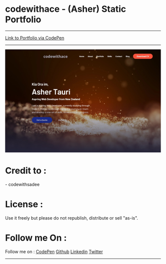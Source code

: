<h1>codewithace - (Asher) Static Portfolio</h1>



---

<a href="https://codepen.io/_AC3/full/eYKaXKZ/a788ebe2c2dbf8db31b84c2854fb8086">Link to Portfolio via CodePen</a>


---

![screenshot](https://github.com/codewithace-Asher/portfolio.github.io/blob/a97fd9a6d1b99cf3a16fdbb0aa0834c815f2cce7/codewithace-screenshot.jpg)

<h1>Credit to : </h1>
- codewithsadee



<h1>License : </h1>
Use it freely but please do not republish, distribute or sell "as-is".


<h1>Follow me On : </h1>
Follow me on : 
<a href="https://codepen.io/_AC3" target="blank">CodePen</a>
<a href="https://github.com/codewithace-Asher" target="blank">Github</a>
<a href="https://www.linkedin.com/in/codewithace-asher/" target="blank">Linkedin</a>
<a href="https://twitter.com/asher_dev_" target="blank">Twitter</a>

---